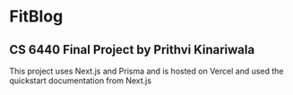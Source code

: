 # FitBlog
## CS 6440 Final Project by Prithvi Kinariwala

This project uses Next.js and Prisma and is hosted on Vercel and used the quickstart documentation from Next.js
